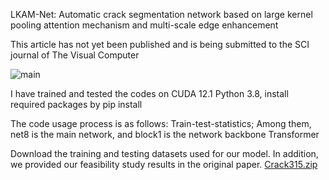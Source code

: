 LKAM-Net: Automatic crack segmentation network based on large kernel pooling attention mechanism and multi-scale edge enhancement

This article has not yet been published and is being submitted to the SCI journal of The Visual Computer

![main](https://github.com/user-attachments/assets/e35e572b-2e9d-4a51-b891-9794bc70bd70)

I have trained and tested the codes on
CUDA 12.1
Python 3.8, install required packages by pip install 

The code usage process is as follows: Train-test-statistics; Among them, net8 is the main network, and block1 is the network backbone Transformer

Download the training and testing datasets used for our model. In addition, we provided our feasibility study results in the original paper.
[Crack315.zip](https://github.com/user-attachments/files/18361392/Crack315.zip)


